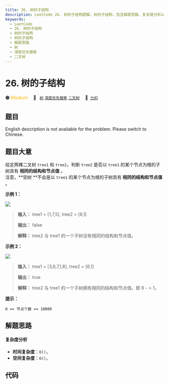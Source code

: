 ```yaml
---
title: 26. 树的子结构
description: LeetCode 26. 树的子结构题解，树的子结构，包含解题思路、复杂度分析以及完整的 JavaScript 代码实现。
keywords:
  - LeetCode
  - 26. 树的子结构
  - 树的子结构
  - 树的子结构
  - 解题思路
  - 树
  - 深度优先搜索
  - 二叉树
---
```


# 26. 树的子结构

🟠 <font color=#ffb800>Medium</font>&emsp; 🔖&ensp; [`树`](/tag/tree.md) [`深度优先搜索`](/tag/depth-first-search.md) [`二叉树`](/tag/binary-tree.md)&emsp; 🔗&ensp;[`力扣`](https://leetcode.cn/problems/shu-de-zi-jie-gou-lcof)

## 题目

English description is not available for the problem. Please switch to
Chinese.


## 题目大意

给定两棵二叉树 `tree1` 和 `tree2`，判断 `tree2` 是否以 `tree1` 的某个节点为根的子树具有 **相同的结构和节点值** 。  
注意，**空树  **不会是以 `tree1` 的某个节点为根的子树具有 **相同的结构和节点值** 。



**示例 1：**



![](https://pic.leetcode.cn/1694684670-vwyIgY-two_tree.png)



> 
> 
> 
> 
> 
> **输入：** tree1 = [1,7,5], tree2 = [6,1]
> 
> **输出：** false
> 
> **解释：** tree2 与 tree1 的一个子树没有相同的结构和节点值。
> 
> 

**示例 2：**

![](https://pic.leetcode.cn/1694685602-myWXCv-two_tree_2.png)

> 
> 
> 
> 
> 
> **输入：** tree1 = [3,6,7,1,8], tree2 = [6,1]
> 
> **输出：** true
> 
> **解释：** tree2 与 tree1 的一个子树拥有相同的结构和节点值。即 6 - > 1。



**提示：**

`0 <= 节点个数 <= 10000`


## 解题思路

#### 复杂度分析

- **时间复杂度**：`O()`，
- **空间复杂度**：`O()`，

## 代码

```javascript

```